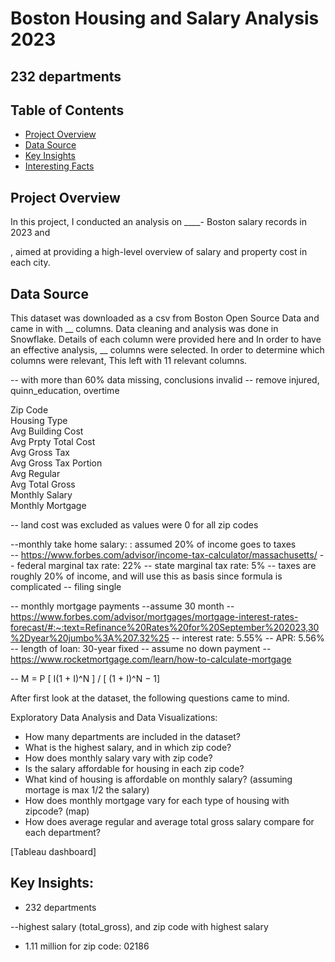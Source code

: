 # Boston Housing and Salary Analysis 2023
## 232 departments

## Table of Contents
- [Project Overview](#projectoverview)
- [Data Source](#datasource)
- [Key Insights](#keyinsights)
- [Interesting Facts](#keyinsights)

## Project Overview

In this project, I conducted an analysis on ____- Boston salary records in 2023 and 

, aimed at providing a high-level overview of salary and property cost in each city.

## Data Source
This dataset was downloaded as a csv from Boston Open Source Data and came in with __ columns.
Data cleaning and analysis was done in Snowflake.
Details of each column were provided here and
In order to have an effective analysis, __ columns were selected.
In order to determine which columns were relevant,
This left with 11 relevant columns. 

-- with more than 60% data missing, conclusions invalid
-- remove injured, quinn_education, overtime

Zip Code <br>
Housing Type <br>
Avg Building Cost <br>
Avg Prpty Total Cost <br>
Avg Gross Tax <br>
Avg Gross Tax Portion <br>
Avg Regular <br>
Avg Total Gross <br>
Monthly Salary <br>
Monthly Mortgage <br>


-- land cost was excluded as values were 0 for all zip codes

--monthly take home salary: : assumed 20% of income goes to taxes  
-- https://www.forbes.com/advisor/income-tax-calculator/massachusetts/
-- federal marginal tax rate: 22%
-- state marginal tax rate: 5%
-- taxes are roughly 20% of income, and will use this as basis since formula is complicated
-- filing single

-- monthly mortgage payments
--assume 30 month 
-- https://www.forbes.com/advisor/mortgages/mortgage-interest-rates-forecast/#:~:text=Refinance%20Rates%20for%20September%202023,30%2Dyear%20jumbo%3A%207.32%25
-- interest rate: 5.55%
-- APR: 5.56%
-- length of loan: 30-year fixed
-- assume no down payment
-- https://www.rocketmortgage.com/learn/how-to-calculate-mortgage

-- M = P [ I(1 + I)^N ] / [ (1 + I)^N − 1]

After first look at the dataset, the following questions came to mind.




Exploratory Data Analysis and Data Visualizations:
- How many departments are included in the dataset? <br>
- What is the highest salary, and in which zip code? <br>
- How does monthly salary vary with zip code? <br>
- Is the salary affordable for housing in each zip code? <br>
- What kind of housing is affordable on monthly salary? (assuming mortage is max 1/2 the salary) <br>
- How does monthly mortgage vary for each type of housing with zipcode? (map) <br>
- How does average regular and average total gross salary compare for each department? <br>


[Tableau dashboard]

## Key Insights:

- 232 departments

  
--highest salary (total_gross), and zip code with highest salary
- 1.11 million for zip code: 02186














